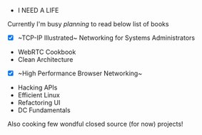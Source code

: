 - I NEED A LIFE

Currently I'm busy *planning* to read below list of books

- [x] ~TCP-IP Illustrated~ Networking for Systems Administrators
- WebRTC Cookbook
- Clean Architecture
- [x] ~High Performance Browser Networking~
- Hacking APIs
- Efficient Linux
- Refactoring UI
- DC Fundamentals 

Also cooking few wondful closed source (for now) projects!

<!---
yrezehi/yrezehi is a ✨ special ✨ repository because its `README.md` (this file) appears on your GitHub profile.
You can click the Preview link to take a look at your changes.
--->
